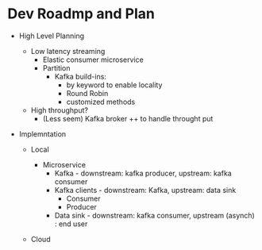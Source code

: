 # Dev Roadmp and Plan

- High Level Planning
    - Low latency streaming 
        - Elastic consumer microservice
        - Partition 
            - Kafka build-ins:
                - by keyword to enable locality
                - Round Robin 
                - customized methods
    - High throughput?
        - (Less seem) Kafka broker ++ to handle throught put

- Implemntation 
    - Local 
        - Microservice
            - Kafka - downstream: kafka producer, upstream: kafka consumer
            - Kafka clients - downstream: Kafka, upstream: data sink
                - Consumer 
                - Producer
            - Data sink - downstream: kafka consumer, upstream (asynch) : end user

    - Cloud 